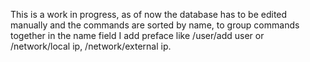 This is a work in progress, as of now the database has to be edited manually and the commands are sorted by name, to group commands together in the name field I add preface like /user/add user or /network/local ip, /network/external ip.
